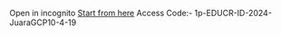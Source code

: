 Open in incognito [Start from here](https://cloudskillsboost.google/course_templates/723?&event=Your)
Access Code:- 1p-EDUCR-ID-2024-JuaraGCP10-4-19
